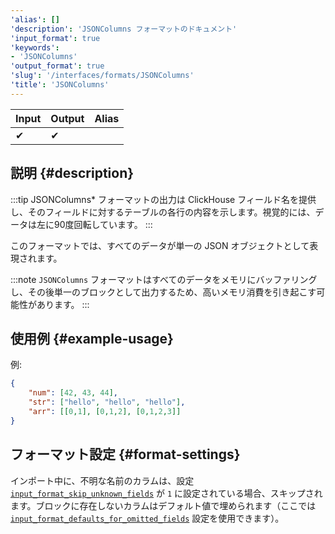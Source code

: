 ```yaml
---
'alias': []
'description': 'JSONColumns フォーマットのドキュメント'
'input_format': true
'keywords':
- 'JSONColumns'
'output_format': true
'slug': '/interfaces/formats/JSONColumns'
'title': 'JSONColumns'
---
```




| Input | Output | Alias |
|-------|--------|-------|
| ✔     | ✔      |       |

## 説明 {#description}

:::tip
JSONColumns* フォーマットの出力は ClickHouse フィールド名を提供し、そのフィールドに対するテーブルの各行の内容を示します。視覚的には、データは左に90度回転しています。
:::

このフォーマットでは、すべてのデータが単一の JSON オブジェクトとして表現されます。

:::note
`JSONColumns` フォーマットはすべてのデータをメモリにバッファリングし、その後単一のブロックとして出力するため、高いメモリ消費を引き起こす可能性があります。
:::

## 使用例 {#example-usage}

例:

```json
{
    "num": [42, 43, 44],
    "str": ["hello", "hello", "hello"],
    "arr": [[0,1], [0,1,2], [0,1,2,3]]
}
```

## フォーマット設定 {#format-settings}

インポート中に、不明な名前のカラムは、設定 [`input_format_skip_unknown_fields`](/operations/settings/settings-formats.md/#input_format_skip_unknown_fields) が `1` に設定されている場合、スキップされます。ブロックに存在しないカラムはデフォルト値で埋められます（ここでは [`input_format_defaults_for_omitted_fields`](/operations/settings/settings-formats.md/#input_format_defaults_for_omitted_fields) 設定を使用できます）。
